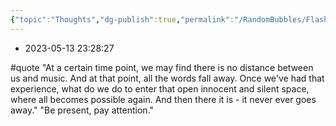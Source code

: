 ```yaml
---
{"topic":"Thoughts","dg-publish":true,"permalink":"/RandomBubbles/FlashThoughts/2023-05-13/","dgPassFrontmatter":true,"noteIcon":""}
---
```


- 2023-05-13 23:28:27

#quote "At a certain time point, we may find there is no distance between us and music. And at that point, all the words fall away. Once we've had that experience, what do we do to enter that open innocent and silent space, where all becomes possible again. And then there it is - it never ever goes away."
"Be present, pay attention."
